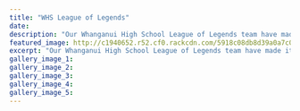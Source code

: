 ```yaml
---
title: "WHS League of Legends"
date: 
description: "Our Whanganui High School League of Legends team have made it to the Nationals!"
featured_image: http://c1940652.r52.cf0.rackcdn.com/5918c08db8d39a0a7c000077/image-of-E-Sport-comp-May-2017.jpg
excerpt: "Our Whanganui High School League of Legends team have made it to the Nationals!"
gallery_image_1: 
gallery_image_2: 
gallery_image_3: 
gallery_image_4: 
gallery_image_5: 
---
```

